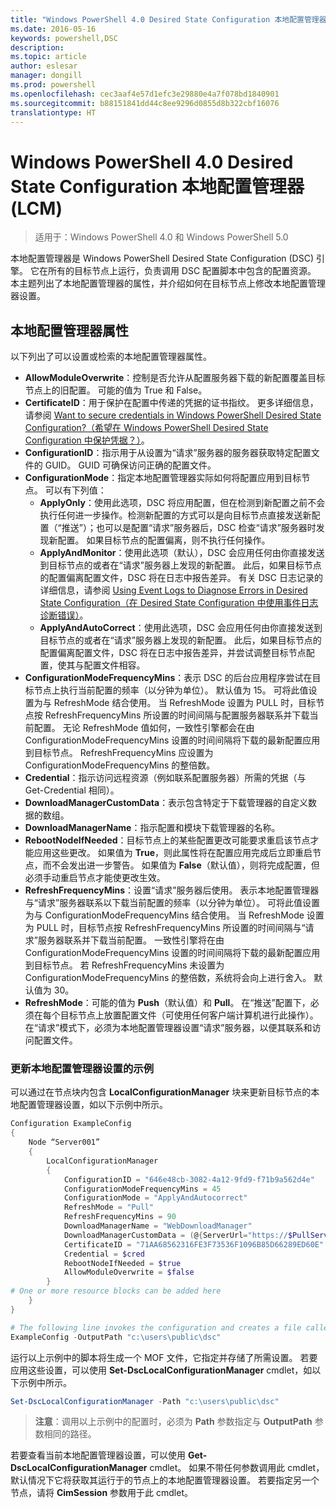 ```yaml
---
title: "Windows PowerShell 4.0 Desired State Configuration 本地配置管理器 (LCM)"
ms.date: 2016-05-16
keywords: powershell,DSC
description: 
ms.topic: article
author: eslesar
manager: dongill
ms.prod: powershell
ms.openlocfilehash: cec3aaf4e57d1efc3e29880e4a7f078bd1840901
ms.sourcegitcommit: b88151841dd44c8ee9296d0855d8b322cbf16076
translationtype: HT
---
```

# <a name="windows-powershell-40-desired-state-configuration-local-configuration-manager-lcm"></a>Windows PowerShell 4.0 Desired State Configuration 本地配置管理器 (LCM)

>适用于：Windows PowerShell 4.0 和 Windows PowerShell 5.0

本地配置管理器是 Windows PowerShell Desired State Configuration (DSC) 引擎。 它在所有的目标节点上运行，负责调用 DSC 配置脚本中包含的配置资源。 本主题列出了本地配置管理器的属性，并介绍如何在目标节点上修改本地配置管理器设置。

## <a name="local-configuration-manager-properties"></a>本地配置管理器属性
以下列出了可以设置或检索的本地配置管理器属性。
 
* **AllowModuleOverwrite**：控制是否允许从配置服务器下载的新配置覆盖目标节点上的旧配置。 可能的值为 True 和 False。
* **CertificateID**：用于保护在配置中传递的凭据的证书指纹。 更多详细信息，请参阅 [Want to secure credentials in Windows PowerShell Desired State Configuration?（希望在 Windows PowerShell Desired State Configuration 中保护凭据？）](http://blogs.msdn.com/b/powershell/archive/2014/01/31/want-to-secure-credentials-in-windows-powershell-desired-state-configuration.aspx)。
* **ConfigurationID**：指示用于从设置为“请求”服务器的服务器获取特定配置文件的 GUID。 GUID 可确保访问正确的配置文件。
* **ConfigurationMode**：指定本地配置管理器实际如何将配置应用到目标节点。 可以有下列值：
    - **ApplyOnly**：使用此选项，DSC 将应用配置，但在检测到新配置之前不会执行任何进一步操作。检测新配置的方式可以是向目标节点直接发送新配置（“推送”）；也可以是配置“请求”服务器后，DSC 检查“请求”服务器时发现新配置。 如果目标节点的配置偏离，则不执行任何操作。
    - **ApplyAndMonitor**：使用此选项（默认），DSC 会应用任何由你直接发送到目标节点的或者在“请求”服务器上发现的新配置。 此后，如果目标节点的配置偏离配置文件，DSC 将在日志中报告差异。 有关 DSC 日志记录的详细信息，请参阅 [Using Event Logs to Diagnose Errors in Desired State Configuration（在 Desired State Configuration 中使用事件日志诊断错误）](http://blogs.msdn.com/b/powershell/archive/2014/01/03/using-event-logs-to-diagnose-errors-in-desired-state-configuration.aspx)。
    - **ApplyAndAutoCorrect**：使用此选项，DSC 会应用任何由你直接发送到目标节点的或者在“请求”服务器上发现的新配置。 此后，如果目标节点的配置偏离配置文件，DSC 将在日志中报告差异，并尝试调整目标节点配置，使其与配置文件相容。
* **ConfigurationModeFrequencyMins**：表示 DSC 的后台应用程序尝试在目标节点上执行当前配置的频率（以分钟为单位）。 默认值为 15。 可将此值设置为与 RefreshMode 结合使用。 当 RefreshMode 设置为 PULL 时，目标节点按 RefreshFrequencyMins 所设置的时间间隔与配置服务器联系并下载当前配置。 无论 RefreshMode 值如何，一致性引擎都会在由 ConfigurationModeFrequencyMins 设置的时间间隔将下载的最新配置应用到目标节点。 RefreshFrequencyMins 应设置为 ConfigurationModeFrequencyMins 的整倍数。
* **Credential**：指示访问远程资源（例如联系配置服务器）所需的凭据（与 Get-Credential 相同）。
* **DownloadManagerCustomData**：表示包含特定于下载管理器的自定义数据的数组。
* **DownloadManagerName**：指示配置和模块下载管理器的名称。
* **RebootNodeIfNeeded**：目标节点上的某些配置更改可能要求重启该节点才能应用这些更改。 如果值为 **True**，则此属性将在配置应用完成后立即重启节点，而不会发出进一步警告。 如果值为 **False**（默认值），则将完成配置，但必须手动重启节点才能使更改生效。
* **RefreshFrequencyMins**：设置“请求”服务器后使用。 表示本地配置管理器与“请求”服务器联系以下载当前配置的频率（以分钟为单位）。 可将此值设置为与 ConfigurationModeFrequencyMins 结合使用。 当 RefreshMode 设置为 PULL 时，目标节点按 RefreshFrequencyMins 所设置的时间间隔与“请求”服务器联系并下载当前配置。 一致性引擎将在由 ConfigurationModeFrequencyMins 设置的时间间隔将下载的最新配置应用到目标节点。 若 RefreshFrequencyMins 未设置为 ConfigurationModeFrequencyMins 的整倍数，系统将会向上进行舍入。 默认值为 30。
* **RefreshMode**：可能的值为 **Push**（默认值）和 **Pull**。 在“推送”配置下，必须在每个目标节点上放置配置文件（可使用任何客户端计算机进行此操作）。 在“请求”模式下，必须为本地配置管理器设置“请求”服务器，以便其联系和访问配置文件。

### <a name="example-of-updating-local-configuration-manager-settings"></a>更新本地配置管理器设置的示例

可以通过在节点块内包含 **LocalConfigurationManager** 块来更新目标节点的本地配置管理器设置，如以下示例中所示。

```powershell
Configuration ExampleConfig
{
    Node “Server001”
    {
        LocalConfigurationManager
        {
            ConfigurationID = "646e48cb-3082-4a12-9fd9-f71b9a562d4e"
            ConfigurationModeFrequencyMins = 45
            ConfigurationMode = "ApplyAndAutocorrect"
            RefreshMode = "Pull"
            RefreshFrequencyMins = 90
            DownloadManagerName = "WebDownloadManager"
            DownloadManagerCustomData = (@{ServerUrl="https://$PullServer/psdscpullserver.svc"})
            CertificateID = "71AA68562316FE3F73536F1096B85D66289ED60E"
            Credential = $cred
            RebootNodeIfNeeded = $true
            AllowModuleOverwrite = $false
        }
# One or more resource blocks can be added here
    }
}

# The following line invokes the configuration and creates a file called Server001.meta.mof at the specified path
ExampleConfig -OutputPath "c:\users\public\dsc"  
```

运行以上示例中的脚本将生成一个 MOF 文件，它指定并存储了所需设置。 若要应用这些设置，可以使用 **Set-DscLocalConfigurationManager** cmdlet，如以下示例中所示。

```powershell
Set-DscLocalConfigurationManager -Path "c:\users\public\dsc"
```

> **注意**：调用以上示例中的配置时，必须为 **Path** 参数指定与 **OutputPath** 参数相同的路径。

若要查看当前本地配置管理器设置，可以使用 **Get-DscLocalConfigurationManager** cmdlet。 如果不带任何参数调用此 cmdlet，默认情况下它将获取其运行于的节点上的本地配置管理器设置。 若要指定另一个节点，请将 **CimSession** 参数用于此 cmdlet。

